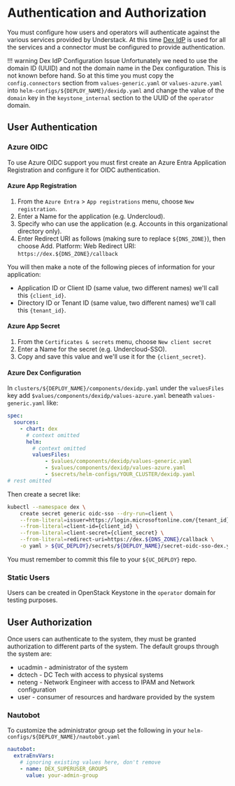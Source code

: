 # Authentication and Authorization

You must configure how users and operators will authenticate against the various services
provided by Understack. At this time [Dex IdP](https://dexidp.io) is used for all the
services and a connector must be configured to provide authentication.

!!! warning Dex IdP Configuration Issue
    Unfortunately we need to use the domain ID (UUID) and not the domain name in the
    Dex configuration. This is not known before hand. So at this time you must copy
    the `config.connectors` section from `values-generic.yaml` or `values-azure.yaml`
    into `helm-configs/${DEPLOY_NAME}/dexidp.yaml` and change the value of the
    `domain` key in the `keystone_internal` section to the UUID of the `operator`
    domain.

## User Authentication

### Azure OIDC

To use Azure OIDC support you must first create an Azure Entra Application Registration
and configure it for OIDC authentication.

#### Azure App Registration

1. From the `Azure Entra` > `App registrations` menu, choose `New registration`.
2. Enter a Name for the application (e.g. Undercloud).
3. Specify who can use the application (e.g. Accounts in this organizational directory only).
4. Enter Redirect URI as follows (making sure to replace `${DNS_ZONE}`), then choose Add.
   Platform: Web
   Redirect URI: `https://dex.${DNS_ZONE}/callback`

You will then make a note of the following pieces of information for your application:

- Application ID or Client ID (same value, two different names) we'll call this `{client_id}`.
- Directory ID or Tenant ID (same value, two different names) we'll call this `{tenant_id}`.

#### Azure App Secret

1. From the `Certificates & secrets` menu, choose `New client secret`
2. Enter a Name for the secret (e.g. Undercloud-SSO).
3. Copy and save this value and we'll use it for the `{client_secret}`.

#### Azure Dex Configuration

In `clusters/${DEPLOY_NAME}/components/dexidp.yaml` under the `valuesFiles` key
add `$values/components/dexidp/values-azure.yaml` beneath  `values-generic.yaml`
like:

```yaml title="clusters/${DEPLOY_NAME}/components/dexidp.yaml"
spec:
  sources:
    - chart: dex
      # context omitted
      helm:
        # context omitted
        valuesFiles:
            - $values/components/dexidp/values-generic.yaml
            - $values/components/dexidp/values-azure.yaml
            - $secrets/helm-configs/YOUR_CLUSTER/dexidp.yaml
# rest omitted
```

Then create a secret like:

```bash
kubectl --namespace dex \
    create secret generic oidc-sso --dry-run=client \
    --from-literal=issuer=https://login.microsoftonline.com/{tenant_id}/v2.0 \
    --from-literal=client-id={client_id} \
    --from-literal=client-secret={client_secret} \
    --from-literal=redirect-uri=https://dex.${DNS_ZONE}/callback \
    -o yaml > ${UC_DEPLOY}/secrets/${DEPLOY_NAME}/secret-oidc-sso-dex.yaml
```

You must remember to commit this file to your `${UC_DEPLOY}` repo.

### Static Users

Users can be created in OpenStack Keystone in the `operator` domain for
testing purposes.

## User Authorization

Once users can authenticate to the system, they must be granted authorization
to different parts of the system. The default groups through the system are:

- ucadmin - administrator of the system
- dctech - DC Tech with access to physical systems
- neteng - Network Engineer with access to IPAM and Network configuration
- user - consumer of resources and hardware provided by the system

### Nautobot

To customize the administrator group set the following in your
`helm-configs/${DEPLOY_NAME}/nautobot.yaml`

```yaml title=helm-configs/${DEPLOY_NAME}/nautobot.yaml
nautobot:
  extraEnvVars:
    # ignoring existing values here, don't remove
    - name: DEX_SUPERUSER_GROUPS
      value: your-admin-group
```
